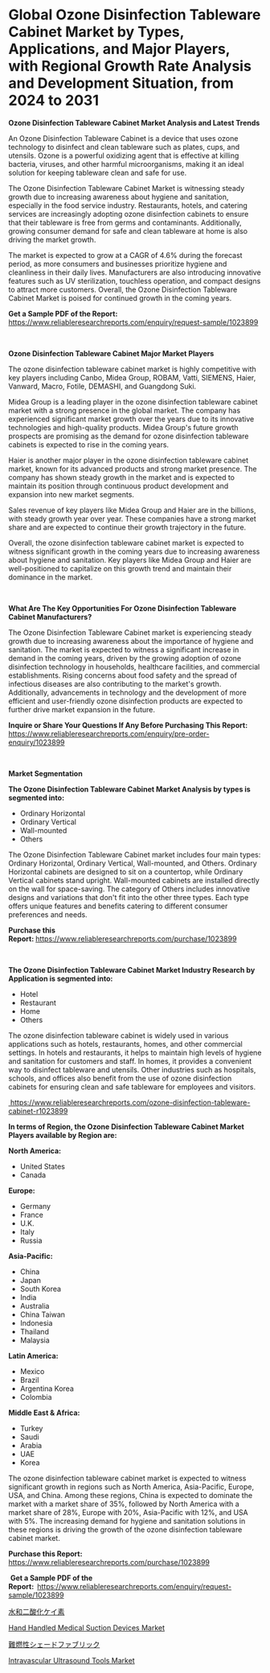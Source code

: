 <p><h1>Global Ozone Disinfection Tableware Cabinet Market by Types, Applications, and Major Players, with Regional Growth Rate Analysis and Development Situation, from 2024 to 2031</h1></p><p><strong>Ozone Disinfection Tableware Cabinet Market Analysis and Latest Trends</strong></p>
<p><p>An Ozone Disinfection Tableware Cabinet is a device that uses ozone technology to disinfect and clean tableware such as plates, cups, and utensils. Ozone is a powerful oxidizing agent that is effective at killing bacteria, viruses, and other harmful microorganisms, making it an ideal solution for keeping tableware clean and safe for use.</p><p>The Ozone Disinfection Tableware Cabinet Market is witnessing steady growth due to increasing awareness about hygiene and sanitation, especially in the food service industry. Restaurants, hotels, and catering services are increasingly adopting ozone disinfection cabinets to ensure that their tableware is free from germs and contaminants. Additionally, growing consumer demand for safe and clean tableware at home is also driving the market growth.</p><p>The market is expected to grow at a CAGR of 4.6% during the forecast period, as more consumers and businesses prioritize hygiene and cleanliness in their daily lives. Manufacturers are also introducing innovative features such as UV sterilization, touchless operation, and compact designs to attract more customers. Overall, the Ozone Disinfection Tableware Cabinet Market is poised for continued growth in the coming years.</p></p>
<p><strong>Get a Sample PDF of the Report:&nbsp;</strong> <a href="https://www.reliableresearchreports.com/enquiry/request-sample/1023899">https://www.reliableresearchreports.com/enquiry/request-sample/1023899</a></p>
<p>&nbsp;</p>
<p><strong>Ozone Disinfection Tableware Cabinet Major Market Players</strong></p>
<p><p>The ozone disinfection tableware cabinet market is highly competitive with key players including Canbo, Midea Group, ROBAM, Vatti, SIEMENS, Haier, Vanward, Macro, Fotile, DEMASHI, and Guangdong Suki. </p><p>Midea Group is a leading player in the ozone disinfection tableware cabinet market with a strong presence in the global market. The company has experienced significant market growth over the years due to its innovative technologies and high-quality products. Midea Group's future growth prospects are promising as the demand for ozone disinfection tableware cabinets is expected to rise in the coming years.</p><p>Haier is another major player in the ozone disinfection tableware cabinet market, known for its advanced products and strong market presence. The company has shown steady growth in the market and is expected to maintain its position through continuous product development and expansion into new market segments.</p><p>Sales revenue of key players like Midea Group and Haier are in the billions, with steady growth year over year. These companies have a strong market share and are expected to continue their growth trajectory in the future.</p><p>Overall, the ozone disinfection tableware cabinet market is expected to witness significant growth in the coming years due to increasing awareness about hygiene and sanitation. Key players like Midea Group and Haier are well-positioned to capitalize on this growth trend and maintain their dominance in the market.</p></p>
<p>&nbsp;</p>
<p><strong>What Are The Key Opportunities For Ozone Disinfection Tableware Cabinet Manufacturers?</strong></p>
<p><p>The Ozone Disinfection Tableware Cabinet market is experiencing steady growth due to increasing awareness about the importance of hygiene and sanitation. The market is expected to witness a significant increase in demand in the coming years, driven by the growing adoption of ozone disinfection technology in households, healthcare facilities, and commercial establishments. Rising concerns about food safety and the spread of infectious diseases are also contributing to the market's growth. Additionally, advancements in technology and the development of more efficient and user-friendly ozone disinfection products are expected to further drive market expansion in the future.</p></p>
<p><strong>Inquire or Share Your Questions If Any Before Purchasing This Report:</strong> <a href="https://www.reliableresearchreports.com/enquiry/pre-order-enquiry/1023899">https://www.reliableresearchreports.com/enquiry/pre-order-enquiry/1023899</a></p>
<p>&nbsp;</p>
<p><strong>Market Segmentation</strong></p>
<p><strong>The Ozone Disinfection Tableware Cabinet Market Analysis by types is segmented into:</strong></p>
<p><ul><li>Ordinary Horizontal</li><li>Ordinary Vertical</li><li>Wall-mounted</li><li>Others</li></ul></p>
<p><p>The Ozone Disinfection Tableware Cabinet market includes four main types: Ordinary Horizontal, Ordinary Vertical, Wall-mounted, and Others. Ordinary Horizontal cabinets are designed to sit on a countertop, while Ordinary Vertical cabinets stand upright. Wall-mounted cabinets are installed directly on the wall for space-saving. The category of Others includes innovative designs and variations that don't fit into the other three types. Each type offers unique features and benefits catering to different consumer preferences and needs.</p></p>
<p><strong>Purchase this Report:&nbsp;</strong><a href="https://www.reliableresearchreports.com/purchase/1023899">https://www.reliableresearchreports.com/purchase/1023899</a></p>
<p>&nbsp;</p>
<p><strong>The Ozone Disinfection Tableware Cabinet Market Industry Research by Application is segmented into:</strong></p>
<p><ul><li>Hotel</li><li>Restaurant</li><li>Home</li><li>Others</li></ul></p>
<p><p>The ozone disinfection tableware cabinet is widely used in various applications such as hotels, restaurants, homes, and other commercial settings. In hotels and restaurants, it helps to maintain high levels of hygiene and sanitation for customers and staff. In homes, it provides a convenient way to disinfect tableware and utensils. Other industries such as hospitals, schools, and offices also benefit from the use of ozone disinfection cabinets for ensuring clean and safe tableware for employees and visitors.</p></p>
<p><a href="https://www.reliableresearchreports.com/ozone-disinfection-tableware-cabinet-r1023899">&nbsp;https://www.reliableresearchreports.com/ozone-disinfection-tableware-cabinet-r1023899</a></p>
<p><strong>In terms of Region, the Ozone Disinfection Tableware Cabinet Market Players available by Region are:</strong></p>
<p>
    <p> <strong> North America: </strong>
        <ul>
            <li>United States</li>
            <li>Canada</li>
        </ul>
        </p> 
    <p> <strong> Europe: </strong>
        <ul>
            <li>Germany</li>
            <li>France</li>
            <li>U.K.</li>
            <li>Italy</li>
            <li>Russia</li>
        </ul>
        </p> 
    <p> <strong> Asia-Pacific: </strong>
        <ul>
            <li>China</li>
            <li>Japan</li>
            <li>South Korea</li>
            <li>India</li>
            <li>Australia</li>
            <li>China Taiwan</li>
            <li>Indonesia</li>
            <li>Thailand</li>
            <li>Malaysia</li>
        </ul>
        </p> 
    <p> <strong> Latin America: </strong>
        <ul>
            <li>Mexico</li>
            <li>Brazil</li>
            <li>Argentina Korea</li>
            <li>Colombia</li>
        </ul>
        </p> 
    <p> <strong> Middle East & Africa: </strong>
        <ul>
            <li>Turkey</li>
            <li>Saudi</li>
            <li>Arabia</li>
            <li>UAE</li>
            <li>Korea</li>
        </ul>
    </p>
    </p>
<p><p>The ozone disinfection tableware cabinet market is expected to witness significant growth in regions such as North America, Asia-Pacific, Europe, USA, and China. Among these regions, China is expected to dominate the market with a market share of 35%, followed by North America with a market share of 28%, Europe with 20%, Asia-Pacific with 12%, and USA with 5%. The increasing demand for hygiene and sanitation solutions in these regions is driving the growth of the ozone disinfection tableware cabinet market.</p></p>
<p><strong>Purchase this Report: </strong><a href="https://www.reliableresearchreports.com/purchase/1023899">https://www.reliableresearchreports.com/purchase/1023899</a></p>
<p>&nbsp;<strong>Get a Sample PDF of the Report:&nbsp;&nbsp;</strong><a href="https://www.reliableresearchreports.com/enquiry/request-sample/1023899">https://www.reliableresearchreports.com/enquiry/request-sample/1023899</a></p>
<p><strong></strong></p>
<p><p><a href="https://github.com/charm854/Market-Research-Report-List-2/blob/main/5007285176116.md">水和二酸化ケイ素</a></p><p><a href="https://github.com/kulaberyasin52/Market-Research-Report-List-1/blob/main/hand-handled-medical-suction-devices-market.md">Hand Handled Medical Suction Devices Market</a></p><p><a href="https://github.com/MacyOrn/Market-Research-Report-List-1/blob/main/9663501176117.md">難燃性シェードファブリック</a></p><p><a href="https://github.com/nafiafirdania/Market-Research-Report-List-1/blob/main/intravascular-ultrasound-tools-market.md">Intravascular Ultrasound Tools Market</a></p></p>
